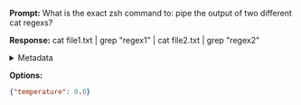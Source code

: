 **Prompt:**
What is the exact zsh command to: pipe the output of two different cat regexs?


**Response:**
cat file1.txt | grep "regex1" | cat file2.txt | grep "regex2"

<details><summary>Metadata</summary>

- Duration: 1269 ms
- Datetime: 2023-08-28T15:03:18.101420
- Model: gpt-3.5-turbo-0613

</details>

**Options:**
```json
{"temperature": 0.0}
```

